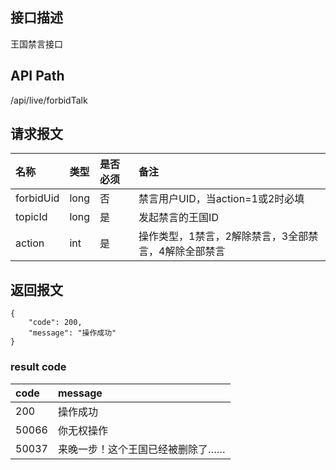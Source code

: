 ## 接口描述
王国禁言接口

## API Path
/api/live/forbidTalk

## 请求报文
|名称|类型|是否必须|备注|
|:-|:-|:-|:-|
|forbidUid|long|否|禁言用户UID，当action=1或2时必填|
|topicId|long|是|发起禁言的王国ID|
|action|int|是|操作类型，1禁言，2解除禁言，3全部禁言，4解除全部禁言|

## 返回报文
	{
	    "code": 200,
	    "message": "操作成功"
    }

### result code
|code|message|
|:-|:-|
|200|操作成功|
|50066|你无权操作|
|50037|来晚一步！这个王国已经被删除了……|



